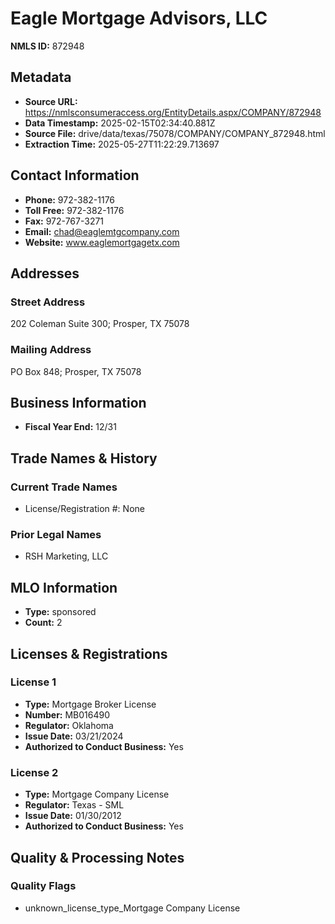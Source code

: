 # Eagle Mortgage Advisors, LLC

**NMLS ID:** 872948

## Metadata
- **Source URL:** https://nmlsconsumeraccess.org/EntityDetails.aspx/COMPANY/872948
- **Data Timestamp:** 2025-02-15T02:34:40.881Z
- **Source File:** drive/data/texas/75078/COMPANY/COMPANY_872948.html
- **Extraction Time:** 2025-05-27T11:22:29.713697

## Contact Information
- **Phone:** 972-382-1176
- **Toll Free:** 972-382-1176
- **Fax:** 972-767-3271
- **Email:** chad@eaglemtgcompany.com
- **Website:** www.eaglemortgagetx.com

## Addresses
### Street Address
202 Coleman Suite 300; Prosper, TX 75078

### Mailing Address
PO Box 848; Prosper, TX 75078

## Business Information
- **Fiscal Year End:** 12/31

## Trade Names & History
### Current Trade Names
- License/Registration #: None

### Prior Legal Names
- RSH Marketing, LLC

## MLO Information
- **Type:** sponsored
- **Count:** 2

## Licenses & Registrations

### License 1
- **Type:** Mortgage Broker License
- **Number:** MB016490
- **Regulator:** Oklahoma
- **Issue Date:** 03/21/2024
- **Authorized to Conduct Business:** Yes

### License 2
- **Type:** Mortgage Company License
- **Regulator:** Texas - SML
- **Issue Date:** 01/30/2012
- **Authorized to Conduct Business:** Yes

## Quality & Processing Notes
### Quality Flags
- unknown_license_type_Mortgage Company License
